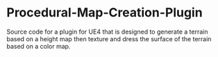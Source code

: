 # Procedural-Map-Creation-Plugin
Source code for a plugin for UE4 that is designed to generate a terrain based on a height map then texture and dress the surface of the terrain based on a color map.
